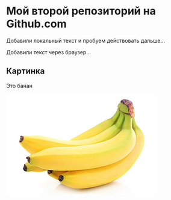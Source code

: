 # Мой второй репозиторий на Github.com

Добавили локальный текст  и пробуем действовать дальше...


Добавили текст через браузер...

## Картинка
Это банан

![Это банан](banana.jpg)
